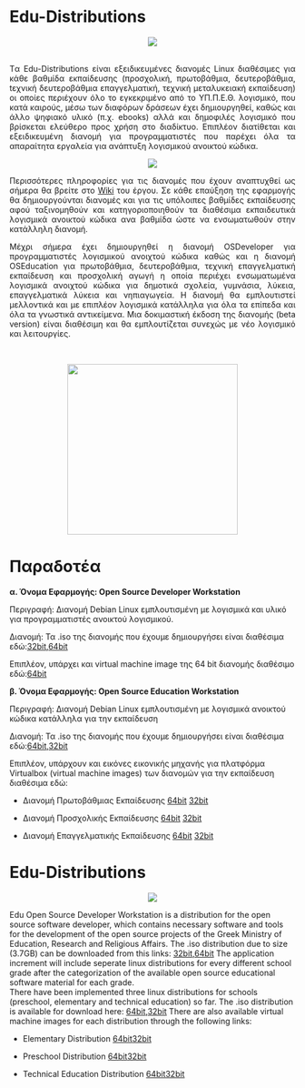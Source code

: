 # Edu-Distributions
<p align="center">
  <img src="http://ostdev.minedu.gov.gr/~pgeorg/assets/pictures/OSDeveloperWorkstation1.png"/>
</p>
<p align="justify">
<br>
Tα Edu-Distributions είναι εξειδικευμένες διανομές Linux διαθέσιμες για κάθε βαθμίδα εκπαίδευσης (προσχολική, πρωτοβάθμια, δευτεροβάθμια, tεχνική δευτεροβάθμια επαγγελματική, τεχνική μεταλυκειακή εκπαίδευση) οι οποίες περιέχουν όλο το εγκεκριμένο από το ΥΠ.Π.Ε.Θ. λογισμικό, που κατά καιρούς, μέσω των διαφόρων δράσεων έχει δημιουργηθεί, καθώς και άλλο ψηφιακό υλικό (π.χ. ebooks) αλλά και δημοφιλές λογισμικό που βρίσκεται ελεύθερο προς χρήση στο διαδίκτυο.
Επιπλέον διατίθεται και εξειδικευμένη διανομή για προγραμματιστές που παρέχει όλα τα απαραίτητα εργαλεία για ανάπτυξη λογισμικού ανοικτού κώδικα. 
<br>
<p align="center">
  <img src="http://ostdev.minedu.gov.gr/~pgeorg/assets/pictures/OSDeveloperWorkstation2.png"/>
</p>
<p align="justify">
Περισσότερες πληροφορίες για τις διανομές που έχουν αναπτυχθεί ως σήμερα θα βρείτε στο <A href="https://git.minedu.gov.gr/itminedu/edu_distributions/wikis/Home">Wiki</A> του έργου.
Σε κάθε επαύξηση της εφαρμογής θα δημιουργούνται διανομές και για τις υπόλοιπες βαθμίδες εκπαίδευσης αφού ταξινομηθούν και κατηγοριοποιηθούν τα διαθέσιμα εκπαιδευτικά λογισμικά ανοικτού κώδικα ανα βαθμίδα ώστε να ενσωματωθούν στην κατάλληλη διανομή. 

<p align="justify">
Μέχρι σήμερα έχει δημιουργηθεί η διανομή OSDeveloper για προγραμματιστές λογισμικού ανοιχτού κώδικα καθώς και η διανομή OSEducation για πρωτοβάθμια, δευτεροβάθμια, τεχνική επαγγελματική εκπαίδευση και προσχολική αγωγή η οποία περιέχει ενσωματωμένα λογισμικά ανοιχτού κώδικα για δημοτικά σχολεία, γυμνάσια, λύκεια, επαγγελματικά λύκεια και νηπιαγωγεία. Η διανομή θα εμπλουτιστεί μελλοντικά και με επιπλέον λογισμικά κατάλληλα για όλα τα επίπεδα και όλα τα γνωστικά αντικείμενα. Μια δοκιμαστική έκδοση της διανομής (beta version) είναι διαθέσιμη και θα εμπλουτίζεται συνεχώς με νέο λογισμικό και λειτουργίες. 
</p>
</p>
<br>
<p align="center">
  <img src="http://ostdev.minedu.gov.gr/~sofiakom/OSElementary64-desktop.png" width=300 height=300/>
</p>


# Παραδοτέα
**α. Όνομα Εφαρμογής: Open Source Developer Workstation**

Περιγραφή: Διανομή Debian Linux εμπλουτισμένη με λογισμικά και υλικό για προγραμματιστές ανοικτού λογισμικού.

Διανομή: Τα .iso της διανομής που έχουμε δημιουργήσει είναι διαθέσιμα εδώ:<A href="https://pithos.okeanos.grnet.gr/public/pUmS2lvX0JbxQ5sMDyJq13">32bit</A>,<A href="https://pithos.okeanos.grnet.gr/public/QMVJ9zUtcw8aSlxtiQ0Jt6">64bit</A>

Επιπλέον, υπάρχει και virtual machine image της 64 bit διανομής διαθέσιμο εδώ:<A href="https://pithos.okeanos.grnet.gr/public/7J3Uu9eVhNu1FOQgykHFg5">64bit</A>

**β. Όνομα Εφαρμογής: Open Source Education Workstation**

Περιγραφή: Διανομή Debian Linux εμπλουτισμένη με λογισμικά ανοικτού κώδικα κατάλληλα για την εκπαίδευση

Διανομή: Τα .iso της διανομής που έχουμε δημιουργήσει είναι διαθέσιμα εδώ:<A href="https://pithos.okeanos.grnet.gr/public/QMVJ9zUtcw8aSlxtiQ0Jt6">64bit</A>,<A href="https://pithos.okeanos.grnet.gr/public/pUmS2lvX0JbxQ5sMDyJq13">32bit</A>

Επιπλέον, υπάρχουν και εικόνες εικονικής μηχανής για πλατφόρμα Virtualbox (virtual machine images) των διανομών για την εκπαίδευση διαθέσιμα εδώ:

* Διανομή Πρωτοβάθμιας Εκπαίδευσης <A href="https://pithos.okeanos.grnet.gr/public/sAXS8PK53EjCCdAq9nuIK">64bit</A> <A href="https://pithos.okeanos.grnet.gr/public/Fl9fkZpx4XPyYSE686puU2">32bit</A>

* Διανομή Προσχολικής Εκπαίδευσης <A href="https://pithos.okeanos.grnet.gr/public/33QIUth4pD0ei41gqtsFp5">64bit</A> <A href="https://pithos.okeanos.grnet.gr/public/1iMoBDycSfHDKc9796hjM">32bit</A>

* Διανομή Επαγγελματικής Εκπαίδευσης  <A href="https://pithos.okeanos.grnet.gr/public/4pt3h3dK4VbqerkpVOE6d7">64bit</A> <A href="https://pithos.okeanos.grnet.gr/public/yC2EVnkoRBGBmijbCqF6r5">32bit</A>


# Edu-Distributions
<p align="center">
  <img src="http://ostdev.minedu.gov.gr/~pgeorg/assets/pictures/OSDeveloperWorkstation1.png"/>
</p>
<p align="justify">

Edu Open Source Developer Workstation is a distribution for the open source software developer, which contains necessary software and tools for the development of the open source projects of the Greek Ministry of Education, Research and Religious Affairs. The .iso distribution due to size (3.7GB) can be downloaded from this links: <A href="https://pithos.okeanos.grnet.gr/public/pUmS2lvX0JbxQ5sMDyJq13">32bit</A>,<A href="https://pithos.okeanos.grnet.gr/public/q696D79OCOe596xRi9kGl6">64bit</A>
The application increment will include seperate linux distributions for every different school grade after the categorization of the available open source educational software material for each grade.  
There have been implemented three linux distributions for schools (preschool, elementary and technical education) so far. The .iso distribution is available for download here: <A href="https://pithos.okeanos.grnet.gr/public/QMVJ9zUtcw8aSlxtiQ0Jt6">64bit</A>,<A href="https://pithos.okeanos.grnet.gr/public/pUmS2lvX0JbxQ5sMDyJq13">32bit</A>
There are also available virtual machine images for each distribution through the following links:

* Elementary Distribution <A href="https://pithos.okeanos.grnet.gr/public/sAXS8PK53EjCCdAq9nuIK">64bit</A><A href="https://pithos.okeanos.grnet.gr/public/Fl9fkZpx4XPyYSE686puU2">32bit</A>

* Preschool Distribution <A href="https://pithos.okeanos.grnet.gr/public/33QIUth4pD0ei41gqtsFp5">64bit</A><A href="https://pithos.okeanos.grnet.gr/public/1iMoBDycSfHDKc9796hjM">32bit</A>

* Technical Education Distribution <A href="https://pithos.okeanos.grnet.gr/public/14Kjzn8gmhyKPbU1xJjSJ">64bit</A><A href="https://pithos.okeanos.grnet.gr/public/yC2EVnkoRBGBmijbCqF6r5">32bit</A>


